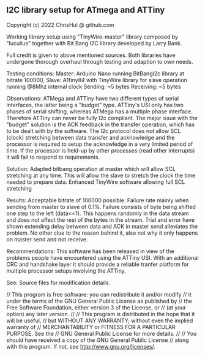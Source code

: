 I2C library setup for ATmega and ATTiny
--------------------
Copyright (c) 2022 ChrisHul @ github.com

Working library setup using "TinyWire-master" library composed 	by "lucullus" together with Bit Bang I2C library
     developed by Larry Bank.

Full credit is given to above mentioned sources. Both 
     libraries have undergone thorough overhaul through 
     testing and adaption to own needs.

Testing conditions:
     Master: Arduino Nano running BitBangI2c library at 
             bitrate 100000,
     Slave: ATtiny84 with TinyWire library for slave
            operation running @8Mhz internal clock
     Sending: ~5 bytes
     Receiving: ~5 bytes

Observations:
     ATMega and ATTiny have two different types of serial 
     interfaces, the latter being a "budget" type.
     ATTiny's USI only has two phases of serial shifting,
     whereas ATMega has a multiple phase interface.
     Therefore ATTiny can never be fully I2c compliant.
     The major issue with the "budget" solution is the ACK
     feedback in the transfer operation, which has to be
     dealt with by the software. The I2c protocol does not
     allow SCL (clock) stretching between data transfer and
     acknowledge and the processor is required to setup
     the acknowledge in a very limited period of time.
     If the processor is held-up by other processes (read
     other interrupts) it will fail to respond to 
     requirements.

Solution:
     Adapted bitbang operation at master which will allow
     SCL stretching at any time. This will allow the slave
     to stretch the clock the time needed to prepare data.
     Enhanced TinyWire software allowing full SCL stretching

Results:
     Acceptable bitrate of 100000 possible. Failure rate
     mainly when sending from master to slave of 0.1%.
     Failure consists of byte being shifted one step to 
     the left (data<<1). This happens randomly in the
     data stream and does not affect the rest of the bytes
     in the stream. Trial and error have shown extending 
     delay between data and ACK in master send alleviates
     the problem. No other clue to the reason behind it, also
     not why it only happens on master send and not receive.

Recommendations:
     This software has been released in view of the problems
     people have encountered using the ATTiny USI. With an
     additional CRC and handshake layer it should provide
     a reliable tranfer platform for multiple processor
     setups involving the ATTiny.

See: Source files for modification details.




// This program is free software: you can redistribute it and/or modify
// it under the terms of the GNU General Public License as published by
// the Free Software Foundation, either version 3 of the License, or
// (at your option) any later version.
//
// This program is distributed in the hope that it will be useful,
// but WITHOUT ANY WARRANTY; without even the implied warranty of
// MERCHANTABILITY or FITNESS FOR A PARTICULAR PURPOSE.  See the
// GNU General Public License for more details.
//
// You should have received a copy of the GNU General Public License
// along with this program.  If not, see <http://www.gnu.org/licenses/>.
